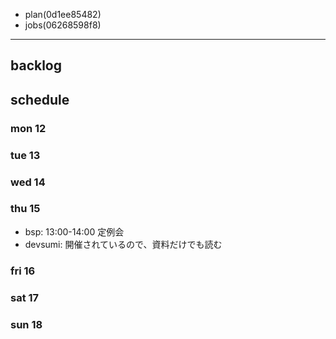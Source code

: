 
- plan(0d1ee85482)
- jobs(06268598f8)
---

## backlog

## schedule
### mon 12
### tue 13
### wed 14
### thu 15
- bsp: 13:00-14:00 定例会
- devsumi: 開催されているので、資料だけでも読む
### fri 16
### sat 17
### sun 18




